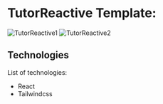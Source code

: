 
# TutorReactive Template:

![TutorReactive1](https://user-images.githubusercontent.com/74601619/203231876-52c1bf51-897c-45eb-9171-9a1180a0dcb1.png)
![TutorReactive2](https://user-images.githubusercontent.com/74601619/203232022-45cee292-c6f0-4014-9a5b-d6d245dea46f.png)

## Technologies

List of technologies:

* React
* Tailwindcss
